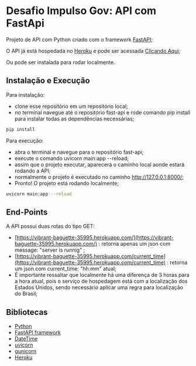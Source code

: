 # Desafio Impulso Gov: API com FastApi 

Projeto de API com Python criado com o framework [FastAPI](https://pypi.org/project/fastapi/);

O API já está hospedada no [Heroku](https://www.heroku.com/) e pode ser acessada [Clicando Aqui](https://vibrant-baguette-35995.herokuapp.com/);

Ou pode ser instalada para rodar localmente.
  
 ## Instalação e Execução
 
 Para instalação: 
  - clone esse repositório em um repositório local;
  - no terminal navegue até o repositório fast-api e rode comando pip install para instalar todas as dependências necessárias;
```bash
pip install
```

Para execução:

   - abra o terminal e navegue para o repositório fast-api;
   - execute o comando uvicorn main:app --reload;
   - assim que o projeto executar, aparecerá o caminho local aonde estará rodando a API; 
   - normalmente o projeto é executado no caminho http://127.0.0.1:8000/;
   - Pronto! O projeto está rodando localmente;
```bash
uvicorn main:app --reload
```

## End-Points

A API possui duas rotas do tipo GET:

   - [https://vibrant-baguette-35995.herokuapp.com/](https://vibrant-baguette-35995.herokuapp.com/) : retorna apenas um json com message: "server is runnig" ;
   - [https://vibrant-baguette-35995.herokuapp.com/current_time](https://vibrant-baguette-35995.herokuapp.com/current_time) : retorna um json com current_time: "hh:mm" atual;
   - É importante ressaltar que localmente há uma diferença de 3 horas para a hora atual, pois o serviço de hospedagem está com a localização dos Estados Unidos, sendo necessário aplicar uma regra para localização do Brasil;

## Bibliotecas

- [Python](https://www.python.org/)
- [FastAPI framework](https://pypi.org/project/fastapi/)
- [DateTime](https://pypi.org/project/DateTime/#id25)
- [uvicorn](https://pypi.org/project/uvicorn/)
- [gunicorn](https://pypi.org/project/gunicorn/)
- [Heroku](https://www.heroku.com/)
